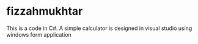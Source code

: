 # fizzahmukhtar

This is a code in C#. A simple calculator is designed in visual studio using windows form application
